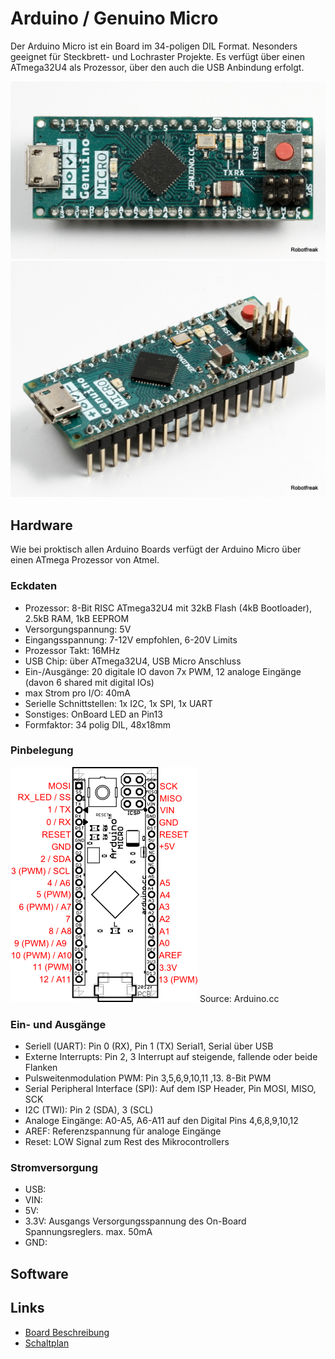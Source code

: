 # Arduino / Genuino Micro

Der Arduino Micro ist ein Board im 34-poligen DIL Format. Nesonders geeignet für Steckbrett- und Lochraster Projekte. Es verfügt über einen ATmega32U4 als Prozessor, über den auch die USB Anbindung erfolgt.

![TopView](../images/ArduinoMicro_TopView.jpg)
![SideView](../images/ArduinoMicro_SideView.jpg)

## Hardware

Wie bei proktisch allen Arduino Boards verfügt der Arduino Micro über einen ATmega Prozessor von Atmel. 

### Eckdaten 

* Prozessor: 8-Bit RISC ATmega32U4 mit 32kB Flash (4kB Bootloader), 2.5kB RAM, 1kB EEPROM
* Versorgungspannung: 5V
* Eingangsspannung: 7-12V empfohlen, 6-20V Limits
* Prozessor Takt: 16MHz
* USB Chip: über ATmega32U4, USB Micro Anschluss
* Ein-/Ausgänge: 20 digitale IO davon 7x PWM, 12 analoge Eingänge (davon 6 shared mit digital IOs)
* max Strom pro I/O: 40mA
* Serielle Schnittstellen: 1x I2C, 1x SPI, 1x UART
* Sonstiges: OnBoard LED an Pin13 
* Formfaktor: 34 polig DIL, 48x18mm

### Pinbelegung

![Pinout](../images/ArduinoMicro_Pinout3.png) 
Source: Arduino.cc

### Ein- und Ausgänge

* Seriell (UART): Pin 0 (RX), Pin 1 (TX) Serial1, Serial über USB
* Externe Interrupts: Pin 2, 3 Interrupt auf steigende, fallende oder beide Flanken
* Pulsweitenmodulation PWM: Pin 3,5,6,9,10,11 ,13. 8-Bit PWM 
* Serial Peripheral Interface (SPI): Auf dem ISP Header, Pin MOSI, MISO, SCK
* I2C (TWI): Pin 2 (SDA), 3 (SCL)
* Analoge Eingänge: A0-A5, A6-A11 auf den Digital Pins 4,6,8,9,10,12
* AREF: Referenzspannung für analoge Eingänge
* Reset: LOW Signal zum Rest des Mikrocontrollers

### Stromversorgung
* USB:
* VIN: 
* 5V: 
* 3.3V: Ausgangs Versorgungsspannung des On-Board Spannungsreglers. max. 50mA
* GND: 

## Software

## Links
* [Board Beschreibung](https://www.arduino.cc/en/Main/ArduinoBoardMicro)
* [Schaltplan](https://www.arduino.cc/en/uploads/Main/arduino-micro-schematic.pdf)



